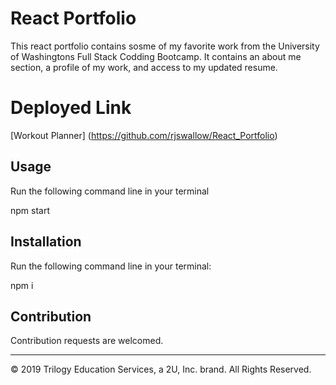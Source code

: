 # React Portfolio 

This react portfolio contains sosme of my favorite work from the University of Washingtons Full Stack Codding Bootcamp. It contains an about me section, a profile of my work, and access to my updated resume. 

# Deployed Link

[Workout Planner] (https://github.com/rjswallow/React_Portfolio)

## Usage

Run the following command line in your terminal

npm start

## Installation

Run the following command line in your terminal:

npm i

## Contribution

Contribution requests are welcomed.

- - -
© 2019 Trilogy Education Services, a 2U, Inc. brand. All Rights Reserved.



